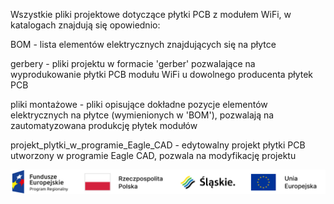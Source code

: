 Wszystkie pliki projektowe dotyczące płytki PCB z modułem WiFi, w katalogach znajdują się opowiednio:

BOM - lista elementów elektrycznych znajdujących się na płytce

gerbery - pliki projektu w formacie 'gerber' pozwalające na wyprodukowanie płytki PCB modułu WiFi u dowolnego producenta płytek PCB

pliki montażowe - pliki opisujące dokładne pozycje elementów elektrycznych na płytce (wymienionych w 'BOM'), pozwalają na zautomatyzowana produkcję płytek modułów

projekt_plytki_w_programie_Eagle_CAD - edytowalny projekt płytki PCB utworzony w programie Eagle CAD, pozwala na modyfikację projektu

![Unia](./unia.png)